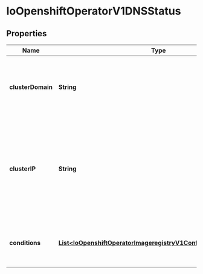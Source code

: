 
# IoOpenshiftOperatorV1DNSStatus

## Properties
Name | Type | Description | Notes
------------ | ------------- | ------------- | -------------
**clusterDomain** | **String** | clusterDomain is the local cluster DNS domain suffix for DNS services. This will be a subdomain as defined in RFC 1034, section 3.5: https://tools.ietf.org/html/rfc1034#section-3.5 Example: \&quot;cluster.local\&quot;   More info: https://kubernetes.io/docs/concepts/services-networking/dns-pod-service | 
**clusterIP** | **String** | clusterIP is the service IP through which this DNS is made available.   In the case of the default DNS, this will be a well known IP that is used as the default nameserver for pods that are using the default ClusterFirst DNS policy.   In general, this IP can be specified in a pod&#39;s spec.dnsConfig.nameservers list or used explicitly when performing name resolution from within the cluster. Example: dig foo.com @&lt;service IP&gt;   More info: https://kubernetes.io/docs/concepts/services-networking/service/#virtual-ips-and-service-proxies | 
**conditions** | [**List&lt;IoOpenshiftOperatorImageregistryV1ConfigStatusConditions&gt;**](IoOpenshiftOperatorImageregistryV1ConfigStatusConditions.md) | conditions provide information about the state of the DNS on the cluster.   These are the supported DNS conditions:     * Available   - True if the following conditions are met:     * DNS controller daemonset is available.   - False if any of those conditions are unsatisfied. |  [optional]



